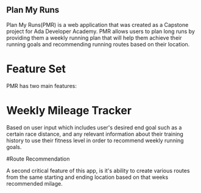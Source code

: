 ## Plan My Runs

Plan My Runs(PMR) is a web application that was created as a Capstone project for Ada Developer Academy. PMR allows users to plan long runs by providing them a weekly running plan that will help them achieve their running goals and recommending running routes based on their location. 

# Feature Set

PMR has two main features: 

# Weekly Mileage Tracker

Based on user input which includes user's desired end goal such as a certain race distance, and any relevant information about their training history to use their fitness level in order to recommend weekly running goals.

#Route Recommendation

A second critical feature of this app, is it's ability to create various routes from the same starting and ending location based on that weeks recommended milage.  


